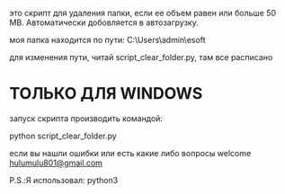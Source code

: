 это скрипт для удаления папки, если ее объем равен или больше 50 MB. Автоматически добовляется в автозагрузку.

моя папка находится по пути: C:\Users\admin\esoft

для изменения пути, читай script_clear_folder.py, там все расписано

# ТОЛЬКО ДЛЯ WINDOWS

запуск скрипта производить командой:

python script_clear_folder.py

если вы нашли ошибки или есть какие либо вопросы welcome hulumulu801@gmail.com

P.S.:Я использовал: python3
